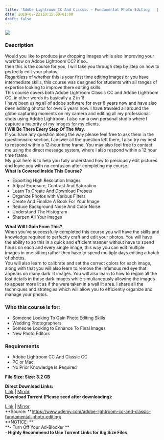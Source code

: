 ```yaml
---
title: 'Adobe Lightroom CC And Classic – Fundamental Photo Editing | [ 199.99$ Course For Free ]'
date: 2019-02-22T10:15:00+01:00
draft: false
---
```


  

[![](https://4.bp.blogspot.com/-uCm5unPhNaA/XG-8lYlqFHI/AAAAAAAAA78/A4QFw0GRIT4jB_goPYswsA1ik5XxRljGACLcBGAs/s640/Adobe-Lightroom-CC-And-Classic-Fundamental-Photo-Editing.jpg)](https://4.bp.blogspot.com/-uCm5unPhNaA/XG-8lYlqFHI/AAAAAAAAA78/A4QFw0GRIT4jB_goPYswsA1ik5XxRljGACLcBGAs/s1600/Adobe-Lightroom-CC-And-Classic-Fundamental-Photo-Editing.jpg)

  

### Description

Would you like to produce jaw dropping Images while also Improving your workflow on Adobe Lightroom CC? if so..  
then this is the course for you, I will take you through step by step on how to perfectly edit your photos.  
Regardless of whether this is your first time editing images or you have intermediate skills, this course was designed for students with all ranges of expertise looking to improve there editing skills  
This course covers both Adobe Lightroom Classic CC and Adobe Lightroom CC, in other words its basically a 2 in 1!  
I have been using all of adobe software for over 8 years now and have also been editing photos for over 6 years now. I have traveled all around the globe capturing moments on my camera and editing all my professional shots using Adobe Lightroom. I also run a own personal studio where I capture a majority of my images for my clients.  
**I Will Be There Every Step Of The Way.**  
If you have any question along the way please feel free to ask them in the questionnaire section, I answer all the question left there, I also try my best to respond within a 12-hour time frame. You may also feel free to contact me using the direct message system, where I also respond within a 12 hour time frame.  
My goal here is to help you fully understand how to preciously edit pictures and leave you with no confusion after completing my course.  
**What Is Covered Inside This Course?**  

*   Exporting High Resolution Images
*   Adjust Exposure, Contrast And Saturation
*   Learn To Create And Download Presets
*   Organize Photos with Various Filters
*   Create And Finalize A Book For Your Image
*   Reduce Background Noise And Color Noise
*   Understand The Histogram
*   Sharpen All Your Images

**What Will I Gain From This?**  
When you’ve successfully completed this course you will have the skills and knowledge required to perfectly craft and edit your photos. You will have the ability to so this in a quick and efficient manner without have to spend hours on each and every single image, this way you can edit multiple images in one sitting rather then have to spend multiple days editing a batch of photos.  
You will also learn to calibrate and set the correct colors for each image, along with that you will also learn to remove the infamous red eye that appears on many dark lit images. You will also learn to how to regain all the lost details in those dark images while simultaneously allowing the images to appear more lit as if the were taken in a well lit area. I share all the techniques and strategies which will allow you to efficiently organize and manage your photos.  

### Who this course is for:

*   Someone Looking To Gain Photo Editing Skills
*   Wedding Photographers
*   Someone Looking to Enhance To Final Images
*   New Photo Editors

### Requirements

*   Adobe Lightroom CC And Classic CC
*   PC or Mac
*   No Prior Knowledge Is Required

**File Size: Size: 3.2 GB**  

**Direct Download Links:**  
[Link](https://arthikgyan.com/AdobeLightroomCClink1) | [Mirror](https://arthikgyan.com/AdobeLightroomCClink2)  
**Download Torrent (Please seed after downloading):**  

[Link](https://arthikgyan.com/AdobeLightroomCCtorrent1) | [Mirror](https://arthikgyan.com/AdobeLightroomCCtorrent2)  
**Source: **https://www.udemy.com/adobe-lightroom-cc-and-classic-fundamental-photo-editing/  
**NOTICE: **  
**\- Turn Off Your Ad-Blocker **  
**\- Highly Recommend to Use Torrent Links for Big Size Files**